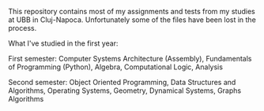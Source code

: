 This repository contains most of my assignments and tests from my studies at UBB in Cluj-Napoca. Unfortunately some of the files have been lost in the process.

What I've studied in the first year:    

First semester: 
Computer Systems Architecture (Assembly), Fundamentals of Programming (Python), Algebra, Computational Logic, Analysis

Second semester: Object Oriented Programming, Data Structures and Algorithms, Operating Systems, Geometry, Dynamical Systems, Graphs Algorithms
